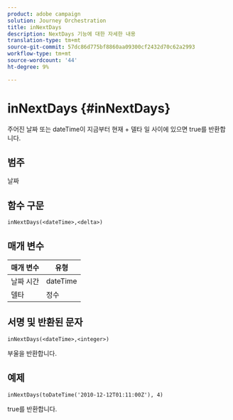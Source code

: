 ```yaml
---
product: adobe campaign
solution: Journey Orchestration
title: inNextDays
description: NextDays 기능에 대한 자세한 내용
translation-type: tm+mt
source-git-commit: 57dc86d775bf8860aa09300cf2432d70c62a2993
workflow-type: tm+mt
source-wordcount: '44'
ht-degree: 9%

---
```



# inNextDays {#inNextDays}

주어진 날짜 또는 dateTime이 지금부터 현재 + 델타 일 사이에 있으면 true를 반환합니다.

## 범주

날짜

## 함수 구문

`inNextDays(<dateTime>,<delta>)`

## 매개 변수

| 매개 변수 | 유형 |
|-----------|------------------|
| 날짜 시간 | dateTime |
| 델타 | 정수 |

## 서명 및 반환된 문자

`inNextDays(<dateTime>,<integer>)`

부울을 반환합니다.

## 예제

`inNextDays(toDateTime('2010-12-12T01:11:00Z'), 4)`

true를 반환합니다.
